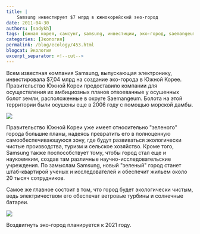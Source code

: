 ```yaml
---
title: |
    Samsung инвестирует $7 млрд в южнокорейский эко-город
date: 2011-04-30
authors: [sadykh]
tags: [южная корея, самсунг, samsung, инвестиции, эко-город, saemangeum]
categories: [Экология]
permalink: /blog/ecology/453.html
blogcat: Экология
excerpt_separator: <!--cut-->
---
```


Всем известная компания Samsung, выпускающая электронику, инвестировала $7,04 млрд на создание эко-города в Южной Корее. Правительство Южной Кореи предоставило компании для осуществления их амбициозных планов отвоеванные у осушенных болот земли, расположенные в округе Saemangeum. Болота на этой территории были осушены еще в 2006 году с помощью морской дамбы.


![](http://itw66.ru/uploads/images/00/00/05/2011/04/30/42c490.jpg)



<!--cut-->


Правительство Южной Кореи уже имеет относительно "зеленого" города большие планы, надеясь превратить его в полноценную самообеспечивающуюся зону, где будут развиваться экологически чистые производства, туризм и сельское хозяйство. Кроме того, Samsung также поспособствует тому, чтобы город стал еще и наукоемким, создав там различные научно-исследовательские учреждения. По замыслам Samsung, новый "зеленый" город станет штаб-квартирой ученых и исследователей и обеспечит жильем около 20 тысяч сотрудников. 

Самое же главное состоит в том, что город будет экологически чистым, ведь электричеством его обеспечат ветровые турбины и солнечные батареи. 


![](http://itw66.ru/uploads/images/00/00/05/2011/04/30/865cc6.jpg)


Воздвигнуть эко-город планируется к 2021 году.
